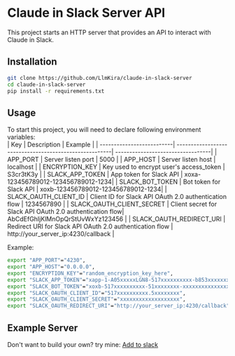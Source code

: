 # Claude in Slack Server API

This project starts an HTTP server that provides an API to interact with Claude in Slack.

## Installation

```bash
git clone https://github.com/LlmKira/claude-in-slack-server
cd claude-in-slack-server
pip install -r requirements.txt
```

## Usage

To start this project, you will need to declare following environment variables:  
| Key                        | Description                                            | Example                           |
| --------------------------| -------------------------------------------------------| ----------------------------------|
| APP_PORT                   | Server listen port                                     | 5000                              |
| APP_HOST                   | Server listen host                                     | localhost                         |
| ENCRYPTION_KEY             | Key used to encrypt user's access_token                 | S3cr3tK3y                         |
| SLACK_APP_TOKEN            | App token for Slack API                                 | xoxa-123456789012-123456789012-1234|
| SLACK_BOT_TOKEN            | Bot token for Slack API                                 | xoxb-123456789012-123456789012-1234|
| SLACK_OAUTH_CLIENT_ID      | Client ID for Slack API OAuth 2.0 authentication flow    | 1234567890                        |
| SLACK_OAUTH_CLIENT_SECRET  | Client secret for Slack API OAuth 2.0 authentication flow| AbCdEfGhIjKlMnOpQrStUvWxYz123456 |
| SLACK_OAUTH_REDIRECT_URI   | Redirect URI for Slack API OAuth 2.0 authentication flow | http://your_server_ip:4230/callback   |

Example:
```bash
export "APP_PORT"="4230",
export "APP_HOST"="0.0.0.0",
export "ENCRYPTION_KEY"="random_encryption_key_here",
export "SLACK_APP_TOKEN"="xapp-1-A05xxxxxLGN8-517xxxxxxxxxx-b853xxxxxxxxxxxxxxxd34850xxxxxxxxxxbed3084",
export "SLACK_BOT_TOKEN"="xoxb-517xxxxxxxxxx-51xxxxxxxx-xxxxxxxxxxxxxxxxxxxxxxx",
export "SLACK_OAUTH_CLIENT_ID"="517xxxxxxxxxx.5xxxxxxxx",
export "SLACK_OAUTH_CLIENT_SECRET"="xxxxxxxxxxxxxxxxxxx",
export "SLACK_OAUTH_REDIRECT_URI"="http://your_server_ip:4230/callback",
```

## Example Server
Don't want to build your own? try mine:  [Add to slack](https://chatgpt-proxy.lss233.com/claude-in-slack/login)
